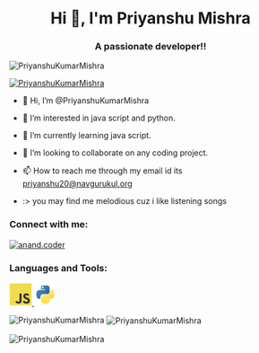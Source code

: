 <!---
PriyanshuKumarMishra/PriyanshuKumarMishra is a ✨ special ✨ repository because its `README.md` (this file) appears on your GitHub profile.
You can click the Preview link to take a look at your changes.
--->
<h1 align="center">Hi 👋, I'm Priyanshu Mishra</h1>
<h3 align="center">A passionate developer!!</h3>

<p align="left"> <img src="https://komarev.com/ghpvc/?username=PriyanshuKumarMishra&label=Profile%20views&color=0e75b6&style=flat" alt="PriyanshuKumarMishra" /> </p>

<p align="left"> <a href="https://github.com/ryo-ma/github-profile-trophy"><img src="https://github-profile-trophy.vercel.app/?username=PriyanshuKumarMishra" alt="PriyanshuKumarMishra" /></a> </p>


- 👋 Hi, I’m @PriyanshuKumarMishra

- 👀 I’m interested in java script and python.
 
- 🌱 I’m currently learning java script.

- 💞️ I’m looking to collaborate on any coding project.

- 📫 How to reach me through my email id its priyanshu20@navgurukul.org

- :> you may find me melodious cuz i like listening songs


<h3 align="left">Connect with me:</h3>
<p align="left">
<a href="https://instagram.com/priyanshu_mishraofficial" target="blank"><img align="center" src="https://uxwing.com/wp-content/themes/uxwing/download/10-brands-and-social-media/instagram-color.svg" alt="anand.coder" height="30" width="40" /></a>


<h3 align="left">Languages and Tools:</h3>
<a href="https://developer.mozilla.org/en-US/docs/Web/JavaScript" target="_blank"> <img src="https://raw.githubusercontent.com/devicons/devicon/master/icons/javascript/javascript-original.svg" alt="javascript" width="40" height="40"/> </a> <a href="https://www.python.org" target="_blank"> <img src="https://raw.githubusercontent.com/devicons/devicon/master/icons/python/python-original.svg" alt="python" width="40" height="40"/> </a></p>

<p><img align="left" src="https://github-readme-stats.vercel.app/api/top-langs?username=PriyanshuKumarMishra&show_icons=true&locale=en&layout=compact" alt="PriyanshuKumarMishra" /></p>

<p>&nbsp;<img align="center" src="https://github-readme-stats.vercel.app/api?username=PriyanshuKumarMishra&show_icons=true&locale=en" alt="PriyanshuKumarMishra" /></p>

<p><img align="center" src="https://github-readme-streak-stats.herokuapp.com/?user=PriyanshuKumarMishra&" alt="PriyanshuKumarMishra" /></p>
